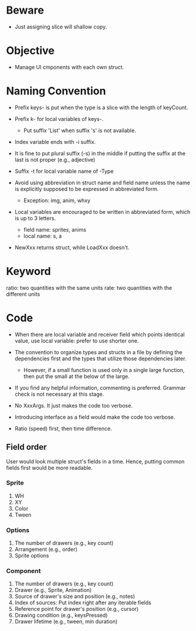 # Beware
* Just assigning slice will shallow copy.

# Objective
* Manage UI cmponents with each own struct.

# Naming Convention
* Prefix keys- is put when the type is a slice with the length of keyCount.
* Prefix k- for local variables of keys-.
    * Put suffix 'List' when suffix 's' is not available.

* Index variable ends with -i suffix.
* It is fine to put plural suffix (-s) in the middle if putting the suffix at the last is not proper (e.g., adjective)
* Suffix -t for local variable name of -Type

* Avoid using abbreviation in struct name and field name 
unless the name is explicitly supposed to be expressed in abbreviated form.  
    * Exception: img, anim, whxy

* Local variables are encouraged to be written in abbreviated form, which is up to 3 letters. 
    * field name: sprites, anims
    * local name: s, a

* NewXxx returns struct, while LoadXxx doesn't.

# Keyword
ratio: two quantities with the same units
rate: two quantities with the different units

# Code
* When there are local variable and receiver field which points identical value, use local variable: prefer to use shorter one. 

* The convention to organize types and structs in a file by defining the dependencies first and the types that utilize those dependencies later.
    * However, if a small function is used only in a single large function, then put the small at the below of the large.

* If you find any helpful information, commenting is preferred. Grammar check is not necessary at this stage. 

* No XxxArgs. It just makes the code too verbose.
* Introducing interface as a field would make the code too verbose.

* Ratio (speed) first, then time difference.

## Field order
User would look multiple struct's fields in a time. Hence, putting common fields first would be more readable.

### Sprite
1. WH
2. XY
3. Color
4. Tween

### Options
1. The number of drawers (e.g., key count)
2. Arrangement (e.g., order)
3. Sprite options

### Component
1. The number of drawers (e.g., key count)
2. Drawer (e.g., Sprite, Animation)
3. Source of drawer's size and position (e.g., notes)
4. Index of sources: Put index right after any iterable fields
5. Reference point for drawer's position (e.g., cursor)
6. Drawing condition (e.g., keysPressed)
7. Drawer lifetime (e.g., tween, min duration) 


